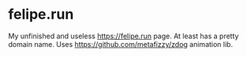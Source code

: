# felipe.run

My unfinished and useless https://felipe.run page. At least has a pretty domain name. Uses https://github.com/metafizzy/zdog animation lib.
